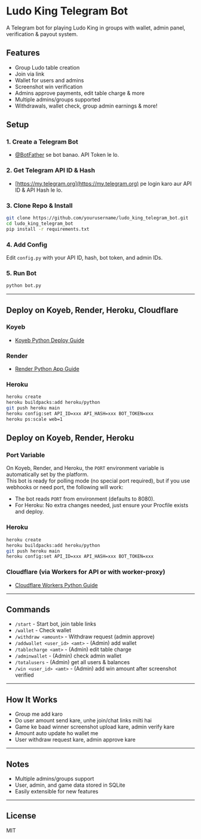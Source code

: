 # Ludo King Telegram Bot

A Telegram bot for playing Ludo King in groups with wallet, admin panel, verification & payout system.

## Features

- Group Ludo table creation
- Join via link
- Wallet for users and admins
- Screenshot win verification
- Admins approve payments, edit table charge & more
- Multiple admins/groups supported
- Withdrawals, wallet check, group admin earnings & more!

## Setup

### 1. Create a Telegram Bot

- [@BotFather](https://t.me/BotFather) se bot banao. API Token le lo.

### 2. Get Telegram API ID & Hash

- [https://my.telegram.org](https://my.telegram.org) pe login karo aur API ID & API Hash le lo.

### 3. Clone Repo & Install

```bash
git clone https://github.com/yourusername/ludo_king_telegram_bot.git
cd ludo_king_telegram_bot
pip install -r requirements.txt
```

### 4. Add Config

Edit `config.py` with your API ID, hash, bot token, and admin IDs.

### 5. Run Bot

```bash
python bot.py
```

---

## Deploy on Koyeb, Render, Heroku, Cloudflare

### Koyeb

- [Koyeb Python Deploy Guide](https://koyeb.com/docs/platform/deploy-applications/python)

### Render

- [Render Python App Guide](https://render.com/docs/deploy-python)

### Heroku

```bash
heroku create
heroku buildpacks:add heroku/python
git push heroku main
heroku config:set API_ID=xxx API_HASH=xxx BOT_TOKEN=xxx
heroku ps:scale web=1
```

## Deploy on Koyeb, Render, Heroku

### Port Variable

On Koyeb, Render, and Heroku, the `PORT` environment variable is automatically set by the platform.  
This bot is ready for polling mode (no special port required), but if you use webhooks or need port, the following will work:

- The bot reads `PORT` from environment (defaults to 8080).
- For Heroku: No extra changes needed, just ensure your Procfile exists and deploy.

### Heroku

```bash
heroku create
heroku buildpacks:add heroku/python
git push heroku main
heroku config:set API_ID=xxx API_HASH=xxx BOT_TOKEN=xxx
```

### Cloudflare (via Workers for API or with worker-proxy)

- [Cloudflare Workers Python Guide](https://developers.cloudflare.com/workers/)

---

## Commands

- `/start` - Start bot, join table links
- `/wallet` - Check wallet
- `/withdraw <amount>` - Withdraw request (admin approve)
- `/addwallet <user_id> <amt>` - (Admin) add wallet
- `/tablecharge <amt>` - (Admin) edit table charge
- `/adminwallet` - (Admin) check admin wallet
- `/totalusers` - (Admin) get all users & balances
- `/win <user_id> <amt>` - (Admin) add win amount after screenshot verified

---

## How It Works

- Group me add karo
- Do user amount send kare, unhe join/chat links milti hai
- Game ke baad winner screenshot upload kare, admin verify kare
- Amount auto update ho wallet me
- User withdraw request kare, admin approve kare

---

## Notes

- Multiple admins/groups support
- User, admin, and game data stored in SQLite
- Easily extensible for new features

---

## License


MIT
